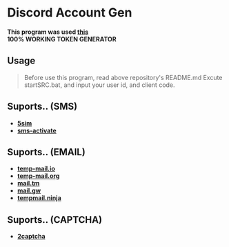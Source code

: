 # Discord Account Gen
**This program was used <a href="https://github.com/QPZM6974/discord-token-generator-login-server">this</a>**<br>
**100% WORKING TOKEN GENERATOR**

## Usage
> Before use this program, read above repository's README.md
Excute startSRC.bat, and input your user id, and client code.

## Suports.. (SMS)
- **<a href="https://5sim.net/">5sim</a>**
- **<a href="https://sms-activate.org/">sms-activate</a>**

## Suports.. (EMAIL)
- **<a href="https://temp-mail.io/">temp-mail.io</a>**
- **<a href="https://temp-mail.org/">temp-mail.org</a>**
- **<a href="https://mail.tm/">mail.tm</a>**
- **<a href="https://mail.gw/">mail.gw</a>**
- **<a href="https://tempmail.ninja/">tempmail.ninja</a>**

## Suports.. (CAPTCHA)
- **<a href="https://2captcha.com/">2captcha</a>**